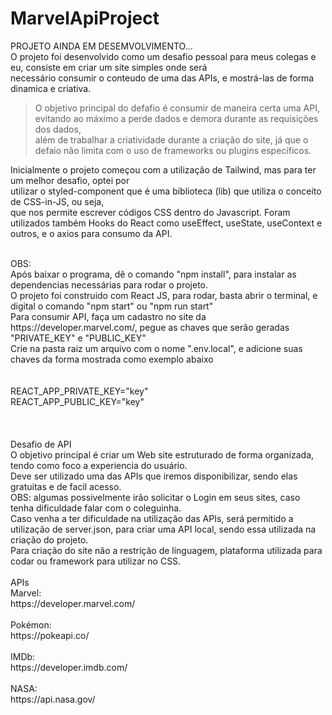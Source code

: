 # MarvelApiProject
PROJETO AINDA EM DESEMVOLVIMENTO...<br>
O projeto foi desenvolvido como um desafio pessoal para meus colegas e eu, consiste em criar um site simples onde será <br> necessário consumir o conteudo de uma das APIs, e mostrá-las de forma dinamica e criativa.<br>
> O objetivo principal do defafio é consumir de maneira certa uma API, evitando ao máximo a perde dados e demora durante as requisições dos dados,<br> além de trabalhar a criatividade durante a criação do site, já que o defaio não limita com o uso de frameworks ou plugins especificos.<br>

Inicialmente o projeto começou com a utilização de Tailwind, mas para ter um melhor desafio, optei por <br> utilizar o styled-component que é uma biblioteca (lib) que utiliza o conceito de CSS-in-JS, ou seja,<br> que nos permite escrever códigos CSS dentro do Javascript. Foram utilizados também Hooks do React como useEffect, useState, useContext e outros, e o axios para consumo da API.

<br>
OBS:<br> 
Após baixar o programa, dê o comando "npm install", para instalar as dependencias necessárias para rodar o projeto.<br>
O projeto foi construido com React JS, para rodar, basta abrir o terminal, e digital o comando "npm start" ou "npm run start"<br>
Para consumir API, faça um cadastro no site da https://developer.marvel.com/, pegue as chaves que serão geradas "PRIVATE_KEY" e "PUBLIC_KEY"<br>
Crie na pasta raiz um arquivo com o nome ".env.local", e adicione suas chaves da forma mostrada como exemplo abaixo<br>
<br>
<br>
REACT_APP_PRIVATE_KEY="key"<br>
REACT_APP_PUBLIC_KEY="key"<br>
<br>
<br>
<br>
Desafio de API <br>
O objetivo principal é criar um Web site estruturado de forma organizada, tendo como foco a experiencia do usuário.<br>
Deve ser utilizado uma das APIs que iremos disponibilizar, sendo elas gratuitas e de facil acesso.<br>
OBS: algumas possivelmente irão solicitar o Login em seus sites, caso tenha dificuldade falar com o coleguinha.<br>
Caso venha a ter dificuldade na utilização das APIs, será permitido a utilização de server.json, para criar uma API local, sendo essa utilizada na criação do projeto.<br>
Para criação do site não a restrição de linguagem, plataforma utilizada para codar ou  framework para utilizar no CSS.<br>
<br>
APIs<br>
Marvel:<br>
https://developer.marvel.com/ <br>
<br>
Pokémon: <br>
https://pokeapi.co/ <br>
<br>
IMDb: <br>
https://developer.imdb.com/ <br>
<br>
NASA: <br>
https://api.nasa.gov/ <br>
